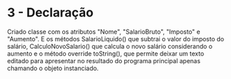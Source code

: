# 3 - Declaração

Criado classe com os atributos "Nome", "SalarioBruto", "Imposto" e "Aumento". E os métodos SalarioLiquido() que subtrai o valor do imposto do salário, CalculoNovoSalario() que calcula o novo salário considerando o aumento e o método override toString(), que permite deixar um texto editado para apresentar no resultado do programa principal apenas chamando o objeto instanciado.